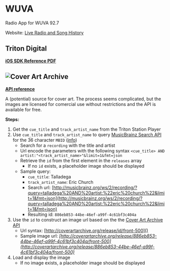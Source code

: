 # WUVA
Radio App for WUVA 92.7

Website: [Live Radio and Song History](http://player.listenlive.co/46461)

## Triton Digital ##

**[iOS SDK Reference PDF](http://triton-sdk.media.streamtheworld.com/mobile_sdk/TD-Mobile-iOS-SDK-2.2.1.pdf)**

## ![Cover Art Archive](http://coverartarchive.org/img/navbar_logo.svg) ##

**[API reference](https://musicbrainz.org/doc/Cover_Art_Archive/API)**

A (potential) source for cover art. The process seems complicated, but the images are licensed for comercial use without restrictions and the API is available for free.

**Steps:**

1. Get the `cue_title` and `track_artist_name` from the Triton Station Player
2. Use `cue_title` and `track_artist_name` to query [MusicBrainz Search API](http://musicbrainz.org/doc/Development/XML_Web_Service/Version_2/Search) for the 36 character `MBID` ([info](https://musicbrainz.org/doc/MusicBrainz_Identifier))
    * Search for a `recording` with the title and artist
    * Url encode the parameters with the following syntax `<cue_title> AND artist:"<track_artist_name>"&limit=1&fmt=json`
    * Retrieve the `id` from the first element in the `releases` array
    	* If no `id` exists, a placeholder image should be displayed
    * Sample query:
    	* `cue_title`: Talladega
    	* `track_artist_name`: Eric Church
    	* Search url: [http://musicbrainz.org/ws/2/recording/?query=talladega%20AND%20artist:%22eric%20church%22&limit=1&fmt=json](http://musicbrainz.org/ws/2/recording/?query=talladega%20AND%20artist:%22eric%20church%22&limit=1&fmt=json)
    	* Resulting id: `886eb853-44be-46ef-a99f-4c61bf3c404a`
3. Use the `id` to construct an image url based on the the [Cover Art Archive API](https://musicbrainz.org/doc/Cover_Art_Archive/API)
	* Url syntax: [http://coverartarchive.org/release/id/front-500]()
	* Sample image url: *[http://coverartarchive.org/release/886eb853-44be-46ef-a99f-4c61bf3c404a/front-500](http://coverartarchive.org/release/886eb853-44be-46ef-a99f-4c61bf3c404a/front-500)*
4. Load and display the image
	* If no image exists, a placeholder image should be displayed
